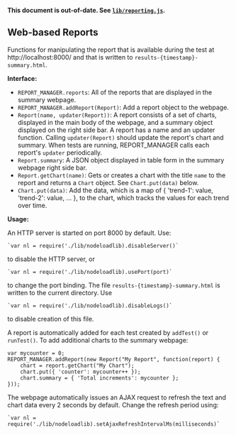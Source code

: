 **This document is out-of-date. See [`lib/reporting.js`](https://github.com/benschmaus/nodeload/tree/master/lib/reporting.js).**

## Web-based Reports ##

Functions for manipulating the report that is available during the test at http://localhost:8000/ and that is written to `results-{timestamp}-summary.html`.

**Interface:**

* `REPORT_MANAGER.reports`: All of the reports that are displayed in the summary webpage.
* `REPORT_MANAGER.addReport(Report)`: Add a report object to the webpage.
* `Report(name, updater(Report))`: A report consists of a set of charts, displayed in the main body of the webpage, and a summary object displayed on the right side bar. A report has a name and an updater function. Calling `updater(Report)` should  update the report's chart and summary. When tests are running, REPORT_MANAGER calls each report's `updater` periodically.
* `Report.summary`: A JSON object displayed in table form in the summary webpage right side bar. 
* `Report.getChart(name)`: Gets or creates a chart with the title `name` to the report and returns a `Chart` object. See `Chart.put(data)` below.
* `Chart.put(data)`: Add the data, which is a map of { 'trend-1': value, 'trend-2': value, ... }, to the chart, which tracks the values for each trend over time.

**Usage:**

An HTTP server is started on port 8000 by default. Use:

    `var nl = require('./lib/nodeloadlib).disableServer()`

to disable the HTTP server, or

    `var nl = require('./lib/nodeloadlib).usePort(port)`

to change the port binding. The file `results-{timestamp}-summary.html` is written to the current directory. Use

    `var nl = require('./lib/nodeloadlib).disableLogs()`

to disable creation of this file.

A report is automatically added for each test created by `addTest()` or `runTest()`. To add additional charts to the summary webpage:

    var mycounter = 0;
    REPORT_MANAGER.addReport(new Report("My Report", function(report) {
        chart = report.getChart("My Chart");
        chart.put({ 'counter': mycounter++ });
        chart.summary = { 'Total increments': mycounter };
    }));

The webpage automatically issues an AJAX request to refresh the text and chart data every 2 seconds by default. Change the refresh period using:

    `var nl = require('./lib/nodeloadlib).setAjaxRefreshIntervalMs(milliseconds)`
